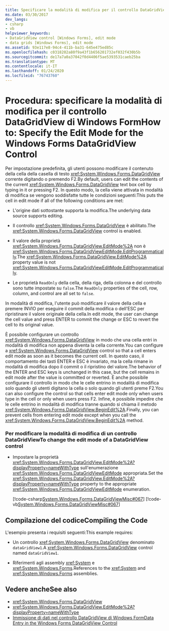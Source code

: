 ```yaml
---
title: Specificare la modalità di modifica per il controllo DataGridView
ms.date: 03/30/2017
dev_langs:
- csharp
- vb
helpviewer_keywords:
- DataGridView control [Windows Forms], edit mode
- data grids [Windows Forms], edit mode
ms.assetid: 93e117e8-94c4-411b-ba31-645e475ed85c
ms.openlocfilehash: c0318202a80f9a43f1b656201732ef032f430b5b
ms.sourcegitcommit: de17a7a0a37042f0d4406f5ae5393531caeb25ba
ms.translationtype: MT
ms.contentlocale: it-IT
ms.lasthandoff: 01/24/2020
ms.locfileid: "76743760"
---
```

# <a name="how-to-specify-the-edit-mode-for-the-windows-forms-datagridview-control"></a><span data-ttu-id="2e93e-102">Procedura: specificare la modalità di modifica per il controllo DataGridView di Windows Form</span><span class="sxs-lookup"><span data-stu-id="2e93e-102">How to: Specify the Edit Mode for the Windows Forms DataGridView Control</span></span>
<span data-ttu-id="2e93e-103">Per impostazione predefinita, gli utenti possono modificare il contenuto della cella della casella di testo <xref:System.Windows.Forms.DataGridView> corrente digitando o premendo F2.</span><span class="sxs-lookup"><span data-stu-id="2e93e-103">By default, users can edit the contents of the current <xref:System.Windows.Forms.DataGridView> text box cell by typing in it or pressing F2.</span></span> <span data-ttu-id="2e93e-104">In questo modo, la cella viene attivata in modalità di modifica se vengono soddisfatte tutte le condizioni seguenti:</span><span class="sxs-lookup"><span data-stu-id="2e93e-104">This puts the cell in edit mode if all of the following conditions are met:</span></span>  
  
- <span data-ttu-id="2e93e-105">L'origine dati sottostante supporta la modifica.</span><span class="sxs-lookup"><span data-stu-id="2e93e-105">The underlying data source supports editing.</span></span>  
  
- <span data-ttu-id="2e93e-106">Il controllo <xref:System.Windows.Forms.DataGridView> è abilitato.</span><span class="sxs-lookup"><span data-stu-id="2e93e-106">The <xref:System.Windows.Forms.DataGridView> control is enabled.</span></span>  
  
- <span data-ttu-id="2e93e-107">Il valore della proprietà <xref:System.Windows.Forms.DataGridView.EditMode%2A> non è <xref:System.Windows.Forms.DataGridViewEditMode.EditProgrammatically>.</span><span class="sxs-lookup"><span data-stu-id="2e93e-107">The <xref:System.Windows.Forms.DataGridView.EditMode%2A> property value is not <xref:System.Windows.Forms.DataGridViewEditMode.EditProgrammatically>.</span></span>  
  
- <span data-ttu-id="2e93e-108">Le proprietà `ReadOnly` della cella, della riga, della colonna e del controllo sono tutte impostate su `false`.</span><span class="sxs-lookup"><span data-stu-id="2e93e-108">The `ReadOnly` properties of the cell, row, column, and control are all set to `false`.</span></span>  
  
 <span data-ttu-id="2e93e-109">In modalità di modifica, l'utente può modificare il valore della cella e premere INVIO per eseguire il commit della modifica o dell'ESC per ripristinare il valore originale della cella.</span><span class="sxs-lookup"><span data-stu-id="2e93e-109">In edit mode, the user can change the cell value and press ENTER to commit the change or ESC to revert the cell to its original value.</span></span>  
  
 <span data-ttu-id="2e93e-110">È possibile configurare un controllo <xref:System.Windows.Forms.DataGridView> in modo che una cella entri in modalità di modifica non appena diventa la cella corrente.</span><span class="sxs-lookup"><span data-stu-id="2e93e-110">You can configure a <xref:System.Windows.Forms.DataGridView> control so that a cell enters edit mode as soon as it becomes the current cell.</span></span> <span data-ttu-id="2e93e-111">In questo caso, il comportamento dei tasti ENTER e ESC è invariato, ma la cella rimane in modalità di modifica dopo il commit o il ripristino del valore.</span><span class="sxs-lookup"><span data-stu-id="2e93e-111">The behavior of the ENTER and ESC keys is unchanged in this case, but the cell remains in edit mode after the value is committed or reverted.</span></span> <span data-ttu-id="2e93e-112">È anche possibile configurare il controllo in modo che le celle entrino in modalità di modifica solo quando gli utenti digitano la cella o solo quando gli utenti preme F2.</span><span class="sxs-lookup"><span data-stu-id="2e93e-112">You can also configure the control so that cells enter edit mode only when users type in the cell or only when users press F2.</span></span> <span data-ttu-id="2e93e-113">Infine, è possibile impedire che le celle entrino in modalità di modifica tranne quando si chiama il metodo <xref:System.Windows.Forms.DataGridView.BeginEdit%2A>.</span><span class="sxs-lookup"><span data-stu-id="2e93e-113">Finally, you can prevent cells from entering edit mode except when you call the <xref:System.Windows.Forms.DataGridView.BeginEdit%2A> method.</span></span>  
  
### <a name="to-change-the-edit-mode-of-a-datagridview-control"></a><span data-ttu-id="2e93e-114">Per modificare la modalità di modifica di un controllo DataGridView</span><span class="sxs-lookup"><span data-stu-id="2e93e-114">To change the edit mode of a DataGridView control</span></span>  
  
- <span data-ttu-id="2e93e-115">Impostare la proprietà <xref:System.Windows.Forms.DataGridView.EditMode%2A?displayProperty=nameWithType> sull'enumerazione <xref:System.Windows.Forms.DataGridViewEditMode> appropriata.</span><span class="sxs-lookup"><span data-stu-id="2e93e-115">Set the <xref:System.Windows.Forms.DataGridView.EditMode%2A?displayProperty=nameWithType> property to the appropriate <xref:System.Windows.Forms.DataGridViewEditMode> enumeration.</span></span>  
  
     [!code-csharp[System.Windows.Forms.DataGridViewMisc#067](~/samples/snippets/csharp/VS_Snippets_Winforms/System.Windows.Forms.DataGridViewMisc/CS/datagridviewmisc.cs#067)]
     [!code-vb[System.Windows.Forms.DataGridViewMisc#067](~/samples/snippets/visualbasic/VS_Snippets_Winforms/System.Windows.Forms.DataGridViewMisc/VB/datagridviewmisc.vb#067)]  
  
## <a name="compiling-the-code"></a><span data-ttu-id="2e93e-116">Compilazione del codice</span><span class="sxs-lookup"><span data-stu-id="2e93e-116">Compiling the Code</span></span>  
 <span data-ttu-id="2e93e-117">L'esempio presenta i requisiti seguenti:</span><span class="sxs-lookup"><span data-stu-id="2e93e-117">This example requires:</span></span>  
  
- <span data-ttu-id="2e93e-118">Un controllo <xref:System.Windows.Forms.DataGridView> denominato `dataGridView1`.</span><span class="sxs-lookup"><span data-stu-id="2e93e-118">A <xref:System.Windows.Forms.DataGridView> control named `dataGridView1`.</span></span>  
  
- <span data-ttu-id="2e93e-119">Riferimenti agli assembly <xref:System> e <xref:System.Windows.Forms>.</span><span class="sxs-lookup"><span data-stu-id="2e93e-119">References to the <xref:System> and <xref:System.Windows.Forms> assemblies.</span></span>  
  
## <a name="see-also"></a><span data-ttu-id="2e93e-120">Vedere anche</span><span class="sxs-lookup"><span data-stu-id="2e93e-120">See also</span></span>

- <xref:System.Windows.Forms.DataGridView>
- <xref:System.Windows.Forms.DataGridView.EditMode%2A?displayProperty=nameWithType>
- [<span data-ttu-id="2e93e-121">Immissione di dati nel controllo DataGridView di Windows Form</span><span class="sxs-lookup"><span data-stu-id="2e93e-121">Data Entry in the Windows Forms DataGridView Control</span></span>](data-entry-in-the-windows-forms-datagridview-control.md)
